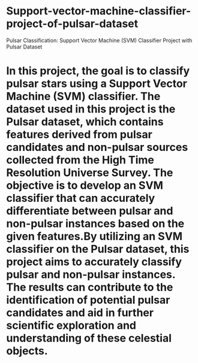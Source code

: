# Support-vector-machine-classifier-project-of-pulsar-dataset
Pulsar Classification: Support Vector Machine (SVM) Classifier Project with Pulsar Dataset
# In this project, the goal is to classify pulsar stars using a Support Vector Machine (SVM) classifier. The dataset used in this project is the Pulsar dataset, which contains features derived from pulsar candidates and non-pulsar sources collected from the High Time Resolution Universe Survey. The objective is to develop an SVM classifier that can accurately differentiate between pulsar and non-pulsar instances based on the given features.By utilizing an SVM classifier on the Pulsar dataset, this project aims to accurately classify pulsar and non-pulsar instances. The results can contribute to the identification of potential pulsar candidates and aid in further scientific exploration and understanding of these celestial objects.
